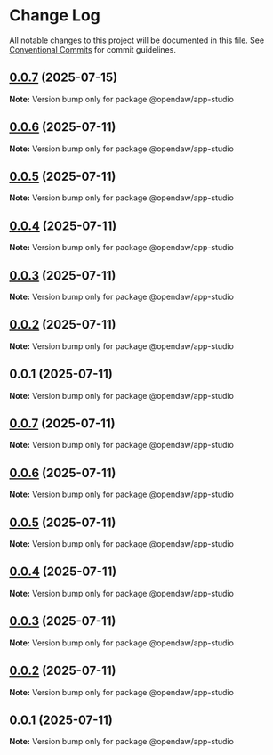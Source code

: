 # Change Log

All notable changes to this project will be documented in this file.
See [Conventional Commits](https://conventionalcommits.org) for commit guidelines.

## [0.0.7](https://github.com/andremichelle/openDAW/compare/@opendaw/app-studio@0.0.6...@opendaw/app-studio@0.0.7) (2025-07-15)

**Note:** Version bump only for package @opendaw/app-studio

## [0.0.6](https://github.com/andremichelle/openDAW/compare/@opendaw/app-studio@0.0.5...@opendaw/app-studio@0.0.6) (2025-07-11)

**Note:** Version bump only for package @opendaw/app-studio

## [0.0.5](https://github.com/andremichelle/openDAW/compare/@opendaw/app-studio@0.0.4...@opendaw/app-studio@0.0.5) (2025-07-11)

**Note:** Version bump only for package @opendaw/app-studio

## [0.0.4](https://github.com/andremichelle/openDAW/compare/@opendaw/app-studio@0.0.3...@opendaw/app-studio@0.0.4) (2025-07-11)

**Note:** Version bump only for package @opendaw/app-studio

## [0.0.3](https://github.com/andremichelle/openDAW/compare/@opendaw/app-studio@0.0.2...@opendaw/app-studio@0.0.3) (2025-07-11)

**Note:** Version bump only for package @opendaw/app-studio

## [0.0.2](https://github.com/andremichelle/openDAW/compare/@opendaw/app-studio@0.0.1...@opendaw/app-studio@0.0.2) (2025-07-11)

**Note:** Version bump only for package @opendaw/app-studio

## 0.0.1 (2025-07-11)

**Note:** Version bump only for package @opendaw/app-studio

## [0.0.7](https://github.com/andremichelle/opendaw-turbo/compare/@opendaw/app-studio@0.0.6...@opendaw/app-studio@0.0.7) (2025-07-11)

**Note:** Version bump only for package @opendaw/app-studio

## [0.0.6](https://github.com/andremichelle/opendaw-turbo/compare/@opendaw/app-studio@0.0.5...@opendaw/app-studio@0.0.6) (2025-07-11)

**Note:** Version bump only for package @opendaw/app-studio

## [0.0.5](https://github.com/andremichelle/opendaw-turbo/compare/@opendaw/app-studio@0.0.4...@opendaw/app-studio@0.0.5) (2025-07-11)

**Note:** Version bump only for package @opendaw/app-studio

## [0.0.4](https://github.com/andremichelle/opendaw-turbo/compare/@opendaw/app-studio@0.0.3...@opendaw/app-studio@0.0.4) (2025-07-11)

**Note:** Version bump only for package @opendaw/app-studio

## [0.0.3](https://github.com/andremichelle/opendaw-turbo/compare/@opendaw/app-studio@0.0.2...@opendaw/app-studio@0.0.3) (2025-07-11)

**Note:** Version bump only for package @opendaw/app-studio

## [0.0.2](https://github.com/andremichelle/opendaw-turbo/compare/@opendaw/app-studio@0.0.1...@opendaw/app-studio@0.0.2) (2025-07-11)

**Note:** Version bump only for package @opendaw/app-studio

## 0.0.1 (2025-07-11)

**Note:** Version bump only for package @opendaw/app-studio

